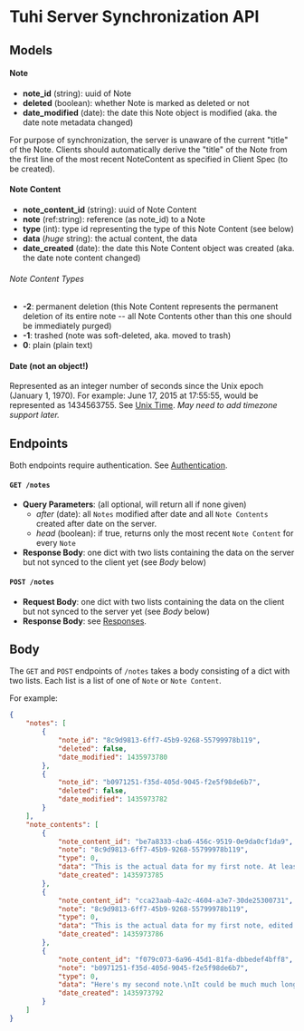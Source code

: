 # Tuhi Server Synchronization API #

## Models
#### Note
* **note_id** (string): uuid of Note
* **deleted** (boolean): whether Note is marked as deleted or not
* **date_modified** (date): the date this Note object is modified (aka. the date note metadata changed)

For purpose of synchronization, the server is unaware of the current "title" of the Note. Clients should automatically derive the "title" of the Note from the first line of the most recent NoteContent as specified in Client Spec (to be created).


#### Note Content
* **note_content_id** (string): uuid of Note Content
* **note** (ref:string): reference (as note_id) to a Note
* **type** (int): type id representing the type of this Note Content (see below)
* **data** (*huge* string): the actual content, the data
* **date_created** (date): the date this Note Content object was created (aka. the date note content changed)

###### Note Content Types
* **-2**: permanent deletion (this Note Content represents the permanent deletion of its entire note -- all Note Contents other than this one should be immediately purged)
* **-1**: trashed (note was soft-deleted, aka. moved to trash)
* **0**: plain (plain text)

#### Date (not an object!)
Represented as an integer number of seconds since the Unix epoch (January 1, 1970). For example: June 17, 2015 at 17:55:55, would be represented as 1434563755. See [Unix Time](https://en.wikipedia.org/wiki/Unix_time).
*May need to add timezone support later.*

## Endpoints
Both endpoints require authentication. See [Authentication](https://github.com/icasdri/tuhi/blob/master/authentication.md).

#### `GET /notes`
* **Query Parameters**: (all optional, will return all if none given)
	* *after* (date): all `Notes` modified after date and all `Note Contents` created after date on the server.
	* *head* (boolean): if true, returns only the most recent `Note Content` for every `Note`
* **Response Body**: one dict with two lists containing the data on the server but not synced to the client yet (see *Body* below)


#### `POST /notes`
* **Request Body**: one dict with two lists containing the data on the client but not synced to the server yet (see *Body* below)
* **Response Body**: see [Responses](https://github.com/icasdri/tuhi/blob/master/responses.md).


## Body
The `GET` and `POST` endpoints of `/notes` takes a body consisting of a dict with two lists. Each list is a list of one of `Note` or `Note Content`.

For example:

```json
{
    "notes": [
        {
            "note_id": "8c9d9813-6ff7-45b9-9268-55799978b119",
            "deleted": false,
            "date_modified": 1435973780
        },
        {
            "note_id": "b0971251-f35d-405d-9045-f2e5f98de6b7",
            "deleted": false,
            "date_modified": 1435973782
        }
    ],
    "note_contents": [
        {
            "note_content_id": "be7a8333-cba6-456c-9519-0e9da0cf1da9",
            "note": "8c9d9813-6ff7-45b9-9268-55799978b119",
            "type": 0,
            "data": "This is the actual data for my first note. At least some version of it.\nThis string may become very very long.",
            "date_created": 1435973785
        },
        {
            "note_content_id": "cca23aab-4a2c-4604-a3e7-30de25300731",
            "note": "8c9d9813-6ff7-45b9-9268-55799978b119",
            "type": 0,
            "data": "This is the actual data for my first note, edited a liitle. This is another version of it.\nThis string may become very very long.",
            "date_created": 1435973786
        },
        {
            "note_content_id": "f079c073-6a96-45d1-81fa-dbbedef4bff8",
            "note": "b0971251-f35d-405d-9045-f2e5f98de6b7",
            "type": 0,
            "data": "Here's my second note.\nIt could be much much longer.",
            "date_created": 1435973792
        }
    ]
}
```
